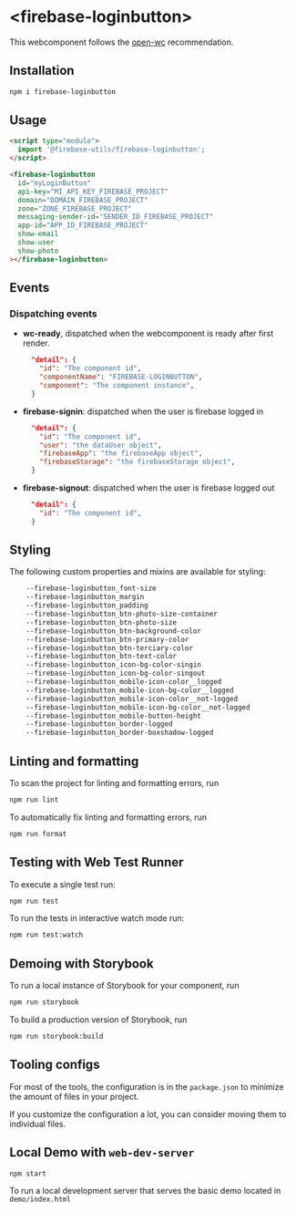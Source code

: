 # \<firebase-loginbutton>

This webcomponent follows the [open-wc](https://github.com/open-wc/open-wc) recommendation.

## Installation

```bash
npm i firebase-loginbutton
```

## Usage

```html
<script type="module">
  import '@firebase-utils/firebase-loginbutton';
</script>

<firebase-loginbutton
  id="myLoginButton"
  api-key="MI_API_KEY_FIREBASE_PROJECT"
  domain="DOMAIN_FIREBASE_PROJECT"
  zone="ZONE_FIREBASE_PROJECT"
  messaging-sender-id="SENDER_ID_FIREBASE_PROJECT"
  app-id="APP_ID_FIREBASE_PROJECT"
  show-email
  show-user
  show-photo
></firebase-loginbutton>
```

## Events

### Dispatching events

- **wc-ready**, dispatched when the webcomponent is ready after first render.

  ```json
    "detail": {
      "id": "The component id",
      "componentName": "FIREBASE-LOGINBUTTON",
      "component": "The component instance",
    }
  ```

- **firebase-signin**: dispatched when the user is firebase logged in

  ```json
    "detail": {
      "id": "The component id",
      "user": "the dataUser object",
      "firebaseApp": "the firebaseApp object",
      "firebaseStorage": "the firebaseStorage object",
    }
  ```

- **firebase-signout**: dispatched when the user is firebase logged out

  ```json
    "detail": {
      "id": "The component id",
    }
  ```

## Styling

The following custom properties and mixins are available for styling:

```css
    --firebase-loginbutton_font-size
    --firebase-loginbutton_margin
    --firebase-loginbutton_padding
    --firebase-loginbutton_btn-photo-size-container
    --firebase-loginbutton_btn-photo-size
    --firebase-loginbutton_btn-background-color
    --firebase-loginbutton_btn-primary-color
    --firebase-loginbutton_btn-terciary-color
    --firebase-loginbutton_btn-text-color
    --firebase-loginbutton_icon-bg-color-singin
    --firebase-loginbutton_icon-bg-color-singout
    --firebase-loginbutton_mobile-icon-color__logged
    --firebase-loginbutton_mobile-icon-bg-color__logged
    --firebase-loginbutton_mobile-icon-color__not-logged
    --firebase-loginbutton_mobile-icon-bg-color__not-logged
    --firebase-loginbutton_mobile-button-height
    --firebase-loginbutton_border-logged
    --firebase-loginbutton_border-boxshadow-logged
```

## Linting and formatting

To scan the project for linting and formatting errors, run

```bash
npm run lint
```

To automatically fix linting and formatting errors, run

```bash
npm run format
```

## Testing with Web Test Runner

To execute a single test run:

```bash
npm run test
```

To run the tests in interactive watch mode run:

```bash
npm run test:watch
```

## Demoing with Storybook

To run a local instance of Storybook for your component, run

```bash
npm run storybook
```

To build a production version of Storybook, run

```bash
npm run storybook:build
```

## Tooling configs

For most of the tools, the configuration is in the `package.json` to minimize the amount of files in your project.

If you customize the configuration a lot, you can consider moving them to individual files.

## Local Demo with `web-dev-server`

```bash
npm start
```

To run a local development server that serves the basic demo located in `demo/index.html`
